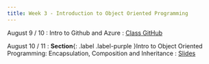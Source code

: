 ```yaml
---
title: Week 3 - Introduction to Object Oriented Programming
---
```


August 9 / 10
: Intro to Github and Azure
  : [Class GitHub](https://github.com/jdposada/oop_202230)

August 10 / 11
: **Section**{: .label .label-purple }Intro to Object Oriented Programming: Encapsulation, Composition and Inheritance
  : [Slides](https://uninorte-my.sharepoint.com/:p:/g/personal/jposada_uninorte_edu_co/EfPG5OVJt21MhrLCxMxFGb0BSnkunIDGUCEc7wOlUqpC-g?e=8RJTIR)
